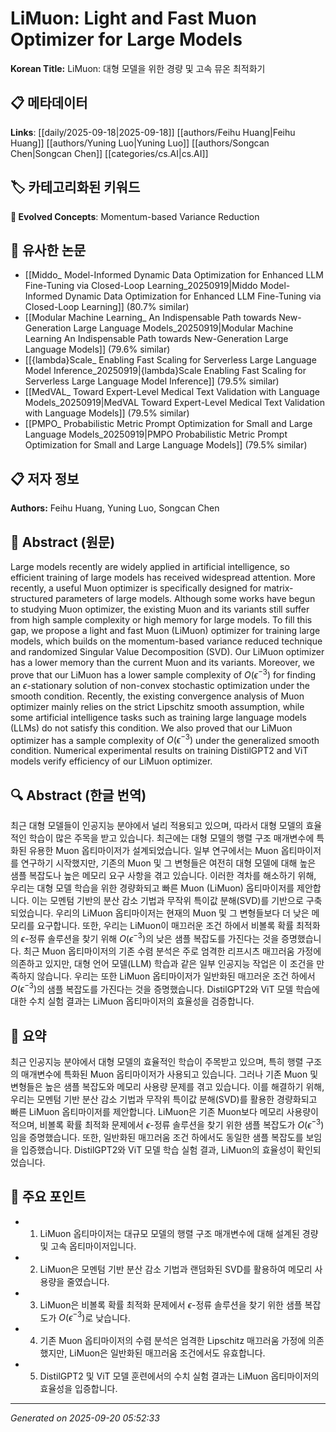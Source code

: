 # LiMuon: Light and Fast Muon Optimizer for Large Models

**Korean Title:** LiMuon: 대형 모델을 위한 경량 및 고속 뮤온 최적화기

## 📋 메타데이터

**Links**: [[daily/2025-09-18|2025-09-18]] [[authors/Feihu Huang|Feihu Huang]] [[authors/Yuning Luo|Yuning Luo]] [[authors/Songcan Chen|Songcan Chen]] [[categories/cs.AI|cs.AI]]

## 🏷️ 카테고리화된 키워드
**🚀 Evolved Concepts**: Momentum-based Variance Reduction

## 🔗 유사한 논문
- [[Middo_ Model-Informed Dynamic Data Optimization for Enhanced LLM Fine-Tuning via Closed-Loop Learning_20250919|Middo Model-Informed Dynamic Data Optimization for Enhanced LLM Fine-Tuning via Closed-Loop Learning]] (80.7% similar)
- [[Modular Machine Learning_ An Indispensable Path towards New-Generation Large Language Models_20250919|Modular Machine Learning An Indispensable Path towards New-Generation Large Language Models]] (79.6% similar)
- [[{lambda}Scale_ Enabling Fast Scaling for Serverless Large Language Model Inference_20250919|{lambda}Scale Enabling Fast Scaling for Serverless Large Language Model Inference]] (79.5% similar)
- [[MedVAL_ Toward Expert-Level Medical Text Validation with Language Models_20250919|MedVAL Toward Expert-Level Medical Text Validation with Language Models]] (79.5% similar)
- [[PMPO_ Probabilistic Metric Prompt Optimization for Small and Large Language Models_20250919|PMPO Probabilistic Metric Prompt Optimization for Small and Large Language Models]] (79.5% similar)

## 📋 저자 정보

**Authors:** Feihu Huang, Yuning Luo, Songcan Chen

## 📄 Abstract (원문)

Large models recently are widely applied in artificial intelligence, so
efficient training of large models has received widespread attention. More
recently, a useful Muon optimizer is specifically designed for
matrix-structured parameters of large models. Although some works have begun to
studying Muon optimizer, the existing Muon and its variants still suffer from
high sample complexity or high memory for large models. To fill this gap, we
propose a light and fast Muon (LiMuon) optimizer for training large models,
which builds on the momentum-based variance reduced technique and randomized
Singular Value Decomposition (SVD). Our LiMuon optimizer has a lower memory
than the current Muon and its variants. Moreover, we prove that our LiMuon has
a lower sample complexity of $O(\epsilon^{-3})$ for finding an
$\epsilon$-stationary solution of non-convex stochastic optimization under the
smooth condition. Recently, the existing convergence analysis of Muon optimizer
mainly relies on the strict Lipschitz smooth assumption, while some artificial
intelligence tasks such as training large language models (LLMs) do not satisfy
this condition. We also proved that our LiMuon optimizer has a sample
complexity of $O(\epsilon^{-3})$ under the generalized smooth condition.
Numerical experimental results on training DistilGPT2 and ViT models verify
efficiency of our LiMuon optimizer.

## 🔍 Abstract (한글 번역)

최근 대형 모델들이 인공지능 분야에서 널리 적용되고 있으며, 따라서 대형 모델의 효율적인 학습이 많은 주목을 받고 있습니다. 최근에는 대형 모델의 행렬 구조 매개변수에 특화된 유용한 Muon 옵티마이저가 설계되었습니다. 일부 연구에서는 Muon 옵티마이저를 연구하기 시작했지만, 기존의 Muon 및 그 변형들은 여전히 대형 모델에 대해 높은 샘플 복잡도나 높은 메모리 요구 사항을 겪고 있습니다. 이러한 격차를 해소하기 위해, 우리는 대형 모델 학습을 위한 경량화되고 빠른 Muon (LiMuon) 옵티마이저를 제안합니다. 이는 모멘텀 기반의 분산 감소 기법과 무작위 특이값 분해(SVD)를 기반으로 구축되었습니다. 우리의 LiMuon 옵티마이저는 현재의 Muon 및 그 변형들보다 더 낮은 메모리를 요구합니다. 또한, 우리는 LiMuon이 매끄러운 조건 하에서 비볼록 확률 최적화의 $\epsilon$-정류 솔루션을 찾기 위해 $O(\epsilon^{-3})$의 낮은 샘플 복잡도를 가진다는 것을 증명했습니다. 최근 Muon 옵티마이저의 기존 수렴 분석은 주로 엄격한 리프시츠 매끄러움 가정에 의존하고 있지만, 대형 언어 모델(LLM) 학습과 같은 일부 인공지능 작업은 이 조건을 만족하지 않습니다. 우리는 또한 LiMuon 옵티마이저가 일반화된 매끄러운 조건 하에서 $O(\epsilon^{-3})$의 샘플 복잡도를 가진다는 것을 증명했습니다. DistilGPT2와 ViT 모델 학습에 대한 수치 실험 결과는 LiMuon 옵티마이저의 효율성을 검증합니다.

## 📝 요약

최근 인공지능 분야에서 대형 모델의 효율적인 학습이 주목받고 있으며, 특히 행렬 구조의 매개변수에 특화된 Muon 옵티마이저가 사용되고 있습니다. 그러나 기존 Muon 및 변형들은 높은 샘플 복잡도와 메모리 사용량 문제를 겪고 있습니다. 이를 해결하기 위해, 우리는 모멘텀 기반 분산 감소 기법과 무작위 특이값 분해(SVD)를 활용한 경량화되고 빠른 LiMuon 옵티마이저를 제안합니다. LiMuon은 기존 Muon보다 메모리 사용량이 적으며, 비볼록 확률 최적화 문제에서 $\epsilon$-정류 솔루션을 찾기 위한 샘플 복잡도가 $O(\epsilon^{-3})$임을 증명했습니다. 또한, 일반화된 매끄러움 조건 하에서도 동일한 샘플 복잡도를 보임을 입증했습니다. DistilGPT2와 ViT 모델 학습 실험 결과, LiMuon의 효율성이 확인되었습니다.

## 🎯 주요 포인트

- 1. LiMuon 옵티마이저는 대규모 모델의 행렬 구조 매개변수에 대해 설계된 경량 및 고속 옵티마이저입니다.

- 2. LiMuon은 모멘텀 기반 분산 감소 기법과 랜덤화된 SVD를 활용하여 메모리 사용량을 줄였습니다.

- 3. LiMuon은 비볼록 확률 최적화 문제에서 $\epsilon$-정류 솔루션을 찾기 위한 샘플 복잡도가 $O(\epsilon^{-3})$로 낮습니다.

- 4. 기존 Muon 옵티마이저의 수렴 분석은 엄격한 Lipschitz 매끄러움 가정에 의존했지만, LiMuon은 일반화된 매끄러움 조건에서도 유효합니다.

- 5. DistilGPT2 및 ViT 모델 훈련에서의 수치 실험 결과는 LiMuon 옵티마이저의 효율성을 입증합니다.

---

*Generated on 2025-09-20 05:52:33*